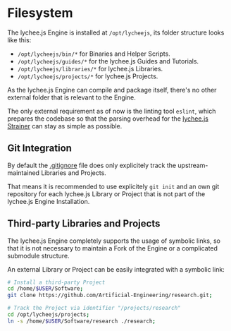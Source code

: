 
# Filesystem

The lychee.js Engine is installed at `/opt/lycheejs`,
its folder structure looks like this:

- `/opt/lycheejs/bin/*` for Binaries and Helper Scripts.
- `/opt/lycheejs/guides/*` for the lychee.js Guides and Tutorials.
- `/opt/lycheejs/libraries/*` for lychee.js Libraries.
- `/opt/lycheejs/projects/*` for lychee.js Projects.

As the lychee.js Engine can compile and package itself,
there's no other external folder that is relevant to
the Engine.

The only external requirement as of now is the linting
tool `eslint`, which prepares the codebase so that the
parsing overhead for the [lychee.js Strainer](../software/lycheejs-strainer.md)
can stay as simple as possible.

## Git Integration

By default the [.gitignore](/.gitignore) file does only
explicitely track the upstream-maintained Libraries and
Projects.

That means it is recommended to use explicitely `git init`
and an own git repository for each lychee.js Library
or Project that is not part of the lychee.js Engine
Installation.

## Third-party Libraries and Projects

The lychee.js Engine completely supports the usage of
symbolic links, so that it is not necessary to maintain
a Fork of the Engine or a complicated submodule structure.

An external Library or Project can be easily integrated
with a symbolic link:

```bash
# Install a third-party Project
cd /home/$USER/Software;
git clone https://github.com/Artificial-Engineering/research.git;

# Track the Project via identifier "/projects/research"
cd /opt/lycheejs/projects;
ln -s /home/$USER/Software/research ./research;
```

